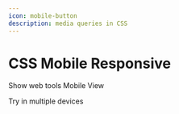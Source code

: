 ```yaml
---
icon: mobile-button
description: media queries in CSS
---
```


# CSS Mobile Responsive

Show web tools Mobile View

Try in multiple devices

